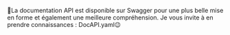 🚀La documentation API est disponible sur Swagger pour une plus belle mise en forme et également une meilleure compréhension.
Je vous invite à en prendre connaissances : DocAPI.yaml😉